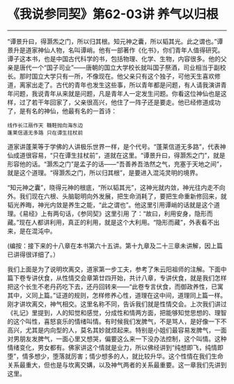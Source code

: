 # 《我说参同契》第62-03讲 养气以归根

------

“谭景升曰，得灏炁之门，所以归其根。知元神之囊，所以韬其光。此之谓也。”谭景升是道家神仙人物，名叫谭峭。他有一部著作《化书》，你们青年人值得研究。谭子这本书，也是中国古代科学的书，包括物理、化学、生物，内容很多。他的父亲是唐代一个“国子司业”——唐朝的国立大学校长就叫国子祭酒，司业相当于副校长。那时国立大学只有一所，不像现在。他父亲只有这个独子，可他天生喜欢修道，离家出走了。古代的青年也发生这些事，所以青年都是问题，有人请我演讲青年问题，我说青年从来就是问题，凡是青年人一定发生问题。你看这位神仙也是这样，过了若干年回家了，父亲很高兴，他住了一阵子还是要走。他已经修道成功了，是有名的神仙，他最有名的一首诗：

```
线作长江扇作天 鞿鞋抛向海东边
蓬莱信道无多路 只在谭生拄杖前
```

道家讲蓬莱等于学佛的人讲极乐世界一样，是个代号。“蓬莱信道无多路”，代表神仙成道很容易，“只在谭生拄杖前”，道就在这里。“谭景升曰，得灏炁之门”，就是形容他的话。“灏炁之门”是孟子的话——“吾善养吾浩然之气，充塞于天地之间”，就是这个道理。“得灏炁之门，所以归其根”，是要进入混沌灵明的境界。

“知元神之囊”，晓得元神的根底，“所以韬其光”，这神光就内敛，神光往内走不向外。我们现在六根、头脑聪明向外发展，把生命消耗了，要把生命重新修回来，就韬光养晦，神光内敛是养生之能，“此之谓也”。他这里引用谭峭的话就是这个道理。《易经》上有两句话，《参同契》这里引用 了：“故曰，利用安身，隐形而藏。”现在人都讲利用，真正的利用，就是这个大利用。“隐形而藏”，外表看不出来，是在混沌中。

(编按：接下来的十八章在本书第六十五讲。第十九章及二十三章未讲解，因上篇已讲得很详细了。）

我们上面是为了说明坎离交，道家第一步工夫，参考了朱云阳祖师的注解。下面中篇下卷专讲伏食，从性情交会章第廿四开始，共计八章，专讲伏食，就是我们怎样把这个长生不老丹药吃下去，还丹回转来——“此卷专言伏食，而御政养性，已寓其中，义同上篇。”证道的规则，怎样修养心性，道理在这中间，道理同上篇一样。刚才讲坎离交，神气相交。这里名称不同，告诉我们就是性情交会。上次我们讲过《礼记》里提到，人的知觉和感觉，分成性和情两方面，把能够知觉思想的、理智的这个叫性，喜怒哀乐的情绪叫情。有时候我们发脾气，不是骂人，是好像一下不高兴，尤其是内向型的人，莫名其妙就烦起来。特别是小姐们最容易发脾气，一面对男朋友发脾气，一面心里又想哭，偏要这么来一下没办法控制，这个叫情。这种情绪变化，男女都有。佛家讲这个情就是业力，所以佛经讲到“纯想即飞，纯情即堕”，情多想少，堕落就厉害；情少想多的人，就比较升华。这个性情在我们生命关系最重大，但也是与坎离交媾，以及神气两者的关系最重要。这一章我们先讲到这里。 